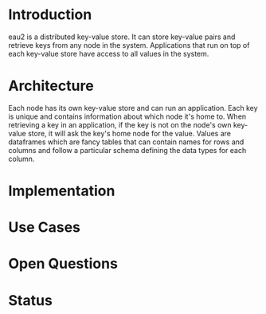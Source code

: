 # Introduction
eau2 is a distributed key-value store. It can store key-value pairs and retrieve keys from any node in the system. Applications that run on top of each key-value store have access to all values in the system.

# Architecture
Each node has its own key-value store and can run an application. Each key is unique and contains information about which node it's home to. When retrieving a key in an application, if the key is not on the node's own key-value store, it will ask the key's home node for the value. Values are dataframes which are fancy tables that can contain names for rows and columns and follow a particular schema defining the data types for each column.

# Implementation


# Use Cases


# Open Questions

# Status